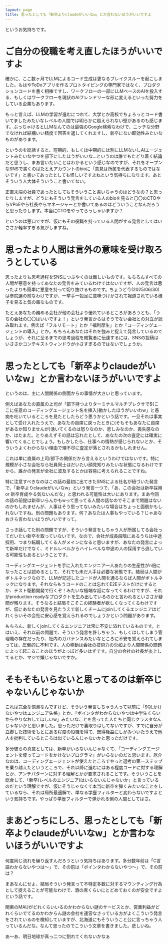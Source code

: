 ```yaml
---
layout: page
title: 思ったとしても「新卒よりclaudeがいいなw」とか言わないほうがいいですよ
---
```


というお気持ちです。

# ご自分の役職を考え直したほうがいいですよ

確かに、ここ数ヶ月でLLMによるコード生成は更なるブレイクスルーを起こしました。もはやToDoアプリを作るプロトタイピングの専門家ではなく、プロダクションコードを書く相棒ですし、ワークフローの一部にLLMベースのAIを投入する、もしくはワークフローを現状のAIフレンドリーな形に変えるといった努力をしている企業もあります。

もっと言えば、LLMの学習が進むにつれて、大学とか高校でちょろっとコード書いてましたみたいなレベルの人間では明らかに超えられない壁があるのも感じます。ぶっちゃけるとLLMなんてのは最強のGoogle検索なわけで、ニッチな分野でなければ結構いい精度で回答を返してくれますし、新卒にない即効性みたいなものがあります。

というのを総括すると、短期的、もしくは中期的には別にLLMないしAIエージェントみたいなやつを部下にしたほうがいいな…というのは誰でもたどり着く結論だと思うし、まあ言いたいことはわかるという感じなのですが、それをオープンなSNSで書くのはたとえアカウントのbioに「意見は所属を代表するものではないです」と書いてあったとしても怪しいですよねという気持ちになります。あとそういう人大体そういうこと書いてない。

正直末端の社員であったとしてもそういうこと書いちゃうのはどうなの？と思ったりしますが、どうにもそういう発言をしている人のbioを見ると〇〇のCTOやらVPoEやら社長やらマネージャーとか書いてあるのはどういうことなんだろうと思ったりします。本当にCTOをやってらっしゃいますか？

というのは悪口ですが、仮にもその役職を持っている人間がする発言としてはいささか軽率すぎる気がしますね。

# 思ったより人間は言外の意味を受け取ろうとしている

思ったよりも思考過程をSNSにつぶやくのは難しいものです。もちろんすべての人間が悪意を持ってあなたの発言をみているわけではないですが、人の発言は思ったよりも簡単に悪意を持って切り抜けるものです。ちょうど今(2025/06/30)は参院選の前なわけですが、一挙手一投足に意味づけがされて報道されている様子を見ると気の毒なものです。

たとえあなたの務める会社が他の会社より優れているところがあろうとも、「うちの会社の〇〇はいいですよ！」という発言からはそうでない会社との対立が読み取れます。例えば「フルリモート」とか「福利厚生」とか「コーディングエージェントの導入」とか。もちろんあなたはそれを強みと捉えて発言しているのでしょうが、それに至るまでの思考過程を閲覧者に伝達するには、SNSの投稿はいささかコンテキストウィンドウが小さすぎるのではないでしょうか。

# 思ったとしても「新卒よりclaudeがいいなw」とか言わないほうがいいですよ

というのは、主に人間関係の側面からの事情が大きいと思っています。

例えばあなたの直属の上司が「部下持つよりターミナルマルチプレクサで$\{ここに任意のコーディングエージェント名を挿入\}動かしたほうがいいわw」と愚痴を吐いているところを見たとしたらどう思うかという話です。一旦それは事実として受け入れたうえで、あなたの自席に戻ったときに(そもそもあなたに自席があるか知りませんが)湧いてくるのは怒りなのか、悲しみなのか、喪失感なのか、はたまた。とりあえずその話は忘れたとして、あなたの次の査定には確実に響いてくることでしょう。もしかしたら、仕事への情熱が感じられないとか、そういうよくわからない理由で理不尽に査定が落とされるかもしれません。

これは単に直属の上司/部下の関係だから言えるというわけではないです。特に規模が小さな会社なら社員同士はだいたい顔見知りみたいな状態になるわけですから、誰かの発言が全社に波及するとかは容易に考えられることですね。

特に注意すべきなのはこの話の最初に出てきたSNSによる社名が紐づいた発言で、「新卒よりclaudeがいいなw」という発言一つで、「あ、この会社は新卒採用 or 新卒育成やる気ないんだな」と思われる可能性は大いにあります。まあ今回の話の前提は新卒いらんかもwって思ってる人間の話なのでそこまで問題はないのかもしれませんが、人事はそう思ってないみたいな場合はちょっと面倒かもしれないですね。別の問題もあります。何？あなたは人事もやっている？じゃあなおさら言わないほうがいいですって。

さっき話してた別の問題ですが、そういう発言をしちゃう人が所属してる会社ってだいたい新卒を取っていないです。なので、会社が成長段階にあるうちは中途採用、つまり転職してくる人がメインになると思いますが、あなたの発言によって新卒だけでなく、ミドルレベルからハイレベルな中途の人の採用すら逃している可能性もあるということです。  

コーディングエージェントを手に入れたエンジニア一人あたりの生産性がn倍になったことは認めるとして、それでも未だ人手は必要な状態です。結局は人間がボトルネックなので、LLMが記述したコードが人間を通るならば人間がボトルネックになります。それならもうコードのことは忘れてE2Eテストだけにするとか、テスト駆動開発で行くぞ！みたいな極端な話になってくるわけですが、それがproduction readyなプロダクトを生み出しているのかと言われるといささか疑問が残ります。そうなると結局そこそこの経験者が欲しくなってくるわけですが、仮にあなたの発言を見たうえで新しくチームにjoinしてくるエンジニアはどれくらいその会社に安心感を覚えられるのでしょうかという問題があります。

もちろん、新しくjoinしてくるエンジニアは常に不安に溢れているものです。とはいえ、それ以前の問題で、そういう発言を許しちゃう、もしくはしてしまう管理職の存在だったり、社内のガバナンスみたいなところに不安を覚えられてしまっては、圧倒的に不利です。人の移動は会社の技術力の欠如より人間関係の問題によって起こることのほうがよっぽど多いはずです。自分の会社の社長が炎上してるとか、マジで嫌じゃないですか。

# そもそもいらないと思ってるのは新卒じゃないんじゃないか

これは完全な憶測なんですけど、そういう発言しちゃう人って以前に「SQLかけないやつはエンジニア失格」とか、「ポインタがわからないやつは中学生くらいからやりなおしてほしいw」みたいなことを言ってた人たちと同じクラスタなんじゃないかと思いました。思っただけで裏取りはしてないですが、すでに自分が立脚した技術をもとにある程度の役職を得て、既得権益にしがみついたうえで他人を批判しているところは似ているんじゃないかと思っただけです。

多分彼らの真意としては、新卒がいらないんじゃなくて、「コーディングエージェントを使ってコードをかけないプログラマ」がいらないのだと思います。厄介なのは、コーディングエージェントが使えたところでやっと選考の第一ステップを乗り越えたというところで、それ以降に進むにはある程度コードに対する理解とか、アンチパターンに対する理解とかが要求されることです。そういうことを総合して、「新卒(レベルのエンジニア)はいらないんじゃないか」と言っているのだという理解ですが、仮にそうじゃなくて本当に新卒を弾くみたいなことをしているなら、それは局所最適解で、単なる学歴フィルターと変わらないですよという気持ちです。やっぱり学歴フィルターで弾かれる側の人間としてはさ。

# まあどっちにしろ、思ったとしても「新卒よりclaudeがいいなw」とか言わないほうがいいですよ

何度同じ流れを繰り返すんだろうという気持ちはあります。多分数年前は「C言語わからないやつは～」で、その前は「ポインタわからないやつ～」で、その前は？

まあなんにせよ、結局そういう発言って不特定多数に対するマウンティング行為として捉えることが可能なわけで、酒の席くらいにとどめておくのが安全ですよという話です。

関東のMAUがどれくらいいるのかわからない謎のサービスとか、営業利益がどれくらいでてるのかわからん謎の会社を運営なさっている方がよくこういう発言をされているのを検知していますが、北海道にもそういうこと公に言っちゃう人っているんだな。なんて思ったのでこういう文章を書きました。悲しいね。

あ～あ、明日地球が真っ二つに割れてくれないかなぁ
